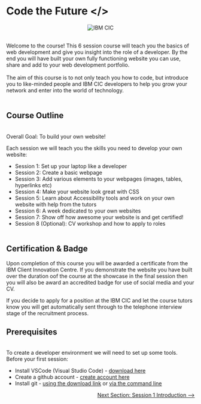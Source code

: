# Code the Future </>

<div align="center"><img src="./images/logo.png" alt="IBM CIC"></div>
</br>

Welcome to the course! This 6 session course will teach you the basics of web development and give you insight into the role of a developer. By the end you will have built your own fully functioning website you can use, share and add to your web development portfolio.
</br></br>
The aim of this course is to not only teach you how to code, but introduce you to like-minded people and IBM CIC developers to help you grow your network and enter into the world of technology.
</br></br>

## Course Outline

\
Overall Goal: To build your own website!

Each session we will teach you the skills you need to develop your own website:

- Session 1: Set up your laptop like a developer
- Session 2: Create a basic webpage
- Session 3: Add various elements to your webpages (images, tables, hyperlinks etc)
- Session 4: Make your website look great with CSS
- Session 5: Learn about Accessibility tools and work on your own website with help from the tutors
- Session 6: A week dedicated to your own websites
- Session 7: Show off how awesome your website is and get certified!
- Session 8 (Optional): CV workshop and how to apply to roles
  </br></br>

## Certification & Badge

Upon completion of this course you will be awarded a certificate from the IBM Client Innovation Centre. If you demonstrate the website you have built over the duration oof the course at the showcase in the final session then you will also be award an accredited badge for use of social media and your CV.

If you decide to apply for a position at the IBM CIC and let the course tutors know you will get automatically sent through to the telephone interview stage of the recruitment process.

## Prerequisites

\
To create a developer environment we will need to set up some tools. Before your first session:

- Install VSCode (Visual Studio Code) - [download here](https://code.visualstudio.com/)
- Create a github account - [create account here](https://github.com/)
- Install git - [using the download link](https://git-scm.com/book/en/v2/Getting-Started-Installing-Git) or [via the command line](https://git-scm.com/book/en/v2/Getting-Started-Installing-Git)

<div style="width: 100%">
<div align="right"><a href='session-1/README.md'>Next Section: Session 1 Introduction --></a></div>
</div>
